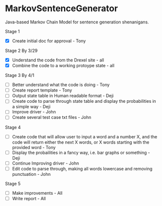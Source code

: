 # MarkovSentenceGenerator
Java-based Markov Chain Model for sentence generation shenanigans.

Stage 1
- [x] Create initial doc for approval - Tony

Stage 2 By 3/29
- [x] Understand the code from the Drexel site - all
- [x] Combine the code to a working protoype state - all 

Stage 3 By 4/1
- [ ] Better understand what the code is doing - Tony
- [ ] Create report template - Tony
- [ ] Output state table in Human readable format - Deji
- [ ] Create code to parse through state table and display the probabilities in a simple way - Deji
- [ ] Improve driver - John
- [ ] Create several test case txt files - John

Stage 4
- [ ] Create code that will allow user to input a word and a number X, and the code will return either the next X words, or X words starting with the provided word - Tony
- [ ] Display the probailities in a fancy way, i.e. bar graphs or something - Deji
- [ ] Continue Improving driver - John
- [ ] Edit code to parse through, making all words lowercase and removing punctuation - John

Stage 5
- [ ] Make improvements - All
- [ ] Write report - All

